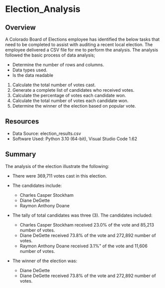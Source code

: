# Election_Analysis

## Overview
A Colorado Board of Elections employee has identified the below tasks that need to be completed to assist with auditing a recent local election. The employee 
delivered a CSV file for me to perform the analysis.  The analysis followed the basic process of data analysis;
 - Determine the number of rows and columns.
 - Data types used.
 - Is the data readable

1. Calculate the total number of votes cast.
2. Generate a complete list of candidates who received votes.
3. Calculate the percentage of votes each candidate won.
4. Calculate the total number of votes each candidate won.
5. Determine the winner of the election based on popular vote.

## Resources
- Data Source: election_results.csv
- Software Used: Python 3.10 (64-bit), Visual Studio Code 1.62

## Summary
The analysis of the election illustrate the following:
- There were 369,711 votes cast in this election.
- The candidates include:
  - Charles Casper Stockham
  - Diane DeGette
  - Raymon Anthony Doane
- The tally of total candidates was three (3).  The candidates included:
  - Charles Casper Stockham received 23.0% of the vote and 85,213 number of votes.
  - Diane DeGette received 73.8% of the vote and 272,892 number of votes.
  - Raymon Anthony Doane received 3.1%" of the vote and 11,606 number of votes.
  
- The winner of the election was:
  - Diane DeGette
  - Diane DeGette received 73.8% of the vote and 272,892 number of votes.

